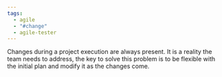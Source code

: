 ```yaml
---
tags:
  - agile
  - "#change"
  - agile-tester
---
```

Changes during a project execution are always present. It is a reality the team needs to address, the key to solve this problem is to be flexible with the initial plan and modify it as the changes come.
